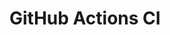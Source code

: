 # GitHub Actions CI





























































































































































